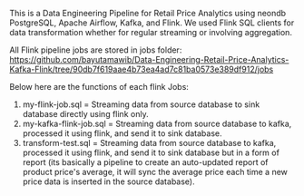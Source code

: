 This is a Data Engineering Pipeline for Retail Price Analytics using neondb PostgreSQL, Apache Airflow, Kafka, and Flink.
We used Flink SQL clients for data transformation whether for regular streaming or involving aggregation.

All Flink pipeline jobs are stored in jobs folder:
https://github.com/bayutamawib/Data-Engineering-Retail-Price-Analytics-Kafka-Flink/tree/90db7f619aae4b73ea4ad7c81ba0573e389df912/jobs

Below here are the functions of each flink Jobs:
  1. my-flink-job.sql       = Streaming data from source database to sink database directly using flink only.
  2. my-kafka-flink-job.sql = Streaming data from source database to kafka, processed it using flink, and send it to sink database.
  3. transform-test.sql     = Streaming data from source database to kafka, processed it using flink, and send it to sink database but in a form of report
                               (its basically a pipeline to create an auto-updated report of product price's average, it will sync the average price
                               each time a new price data is inserted in the source database).
